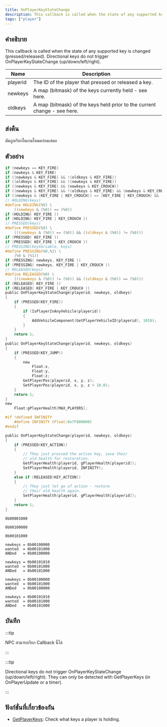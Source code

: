 ```yaml
---
title: OnPlayerKeyStateChange
description: This callback is called when the state of any supported key is changed (pressed/released).
tags: ["player"]
---
```


## คำอธิบาย

This callback is called when the state of any supported key is changed (pressed/released). Directional keys do not trigger OnPlayerKeyStateChange (up/down/left/right).

| Name     | Description                                                              |
| -------- | ------------------------------------------------------------------------ |
| playerid | The ID of the player that pressed or released a key.                     |
| newkeys  | A map (bitmask) of the keys currently held - see here.                   |
| oldkeys  | A map (bitmask) of the keys held prior to the current change - see here. |

## ส่งคืน

มันถูกเรียกในเกมโหมดก่อนเสมอ

## ตัวอย่าง

```c
if (newkeys == KEY_FIRE)
if (newkeys & KEY_FIRE)
if ((newkeys & KEY_FIRE) && !(oldkeys & KEY_FIRE))
if ((oldkeys & KEY_FIRE) && !(newkeys & KEY_FIRE))
if ((newkeys & KEY_FIRE) && (newkeys & KEY_CROUCH))
if ((newkeys & KEY_FIRE) && !(oldkeys & KEY_FIRE) && (newkeys & KEY_CROUCH) && !(oldkeys & KEY_CROUCH))
if ((newkeys & (KEY_FIRE | KEY_CROUCH)) == (KEY_FIRE | KEY_CROUCH) && (oldkeys & (KEY_FIRE | KEY_CROUCH)) != (KEY_FIRE | KEY_CROUCH))
// HOLDING(keys)
#define HOLDING(%0) \
    ((newkeys & (%0)) == (%0))
if (HOLDING( KEY_FIRE ))
if (HOLDING( KEY_FIRE | KEY_CROUCH ))
// PRESSED(keys)
#define PRESSED(%0) \
    (((newkeys & (%0)) == (%0)) && ((oldkeys & (%0)) != (%0)))
if (PRESSED( KEY_FIRE ))
if (PRESSED( KEY_FIRE | KEY_CROUCH ))
// PRESSING(keyVariable, keys)
#define PRESSING(%0,%1) \
    (%0 & (%1))
if (PRESSING( newkeys, KEY_FIRE ))
if (PRESSING( newkeys, KEY_FIRE | KEY_CROUCH ))
// RELEASED(keys)
#define RELEASED(%0) \
    (((newkeys & (%0)) != (%0)) && ((oldkeys & (%0)) == (%0)))
if (RELEASED( KEY_FIRE ))
if (RELEASED( KEY_FIRE | KEY_CROUCH ))
public OnPlayerKeyStateChange(playerid, newkeys, oldkeys)
{
    if (PRESSED(KEY_FIRE))
    {
        if (IsPlayerInAnyVehicle(playerid))
        {
            AddVehicleComponent(GetPlayerVehicleID(playerid), 1010);
        }
    }
    return 1;
}
public OnPlayerKeyStateChange(playerid, newkeys, oldkeys)
{
    if (PRESSED(KEY_JUMP))
    {
        new
            Float:x,
            Float:y,
            Float:z;
        GetPlayerPos(playerid, x, y, z);
        SetPlayerPos(playerid, x, y, z + 10.0);
    }
    return 1;
}
new
    Float:gPlayerHealth[MAX_PLAYERS];

#if !defined INFINITY
    #define INFINITY (Float:0x7F800000)
#endif

public OnPlayerKeyStateChange(playerid, newkeys, oldkeys)
{
    if (PRESSED(KEY_ACTION))
    {
        // They just pressed the action key, save their
        // old health for restoration.
        GetPlayerHealth(playerid, gPlayerHealth[playerid]);
        SetPlayerHealth(playerid, INFINITY);
    }
    else if (RELEASED(KEY_ACTION))
    {
        // They just let go of action - restore
        // their old health again.
        SetPlayerHealth(playerid, gPlayerHealth[playerid]);
    }
    return 1;
}
```

```
0b00001000

0b00100000

0b00101000

newkeys = 0b00100000
wanted  = 0b00101000
ANDed   = 0b00100000

newkeys = 0b00101010
wanted  = 0b00101000
ANDed   = 0b00101000

newkeys = 0b00100000
wanted  = 0b00101000
ANDed   = 0b00100000

newkeys = 0b00101010
wanted  = 0b00101000
ANDed   = 0b00101000
```

## บันทึก

:::tip

NPC สามารถเรียก Callback นี้ได้

:::

:::tip

Directional keys do not trigger OnPlayerKeyStateChange (up/down/left/right). They can only be detected with GetPlayerKeys (in OnPlayerUpdate or a timer).

:::

## ฟังก์ชั่นที่เกี่ยวข้องกัน

- [GetPlayerKeys](../../scripting/functions/GetPlayerKeys.md): Check what keys a player is holding.
